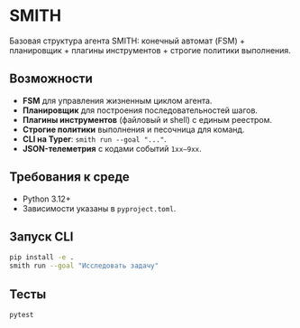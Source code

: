 # SMITH

Базовая структура агента SMITH: конечный автомат (FSM) + планировщик + плагины инструментов + строгие политики выполнения.

## Возможности

- **FSM** для управления жизненным циклом агента.
- **Планировщик** для построения последовательностей шагов.
- **Плагины инструментов** (файловый и shell) с единым реестром.
- **Строгие политики** выполнения и песочница для команд.
- **CLI на Typer**: `smith run --goal "..."`.
- **JSON-телеметрия** с кодами событий `1xx–9xx`.

## Требования к среде

- Python 3.12+
- Зависимости указаны в `pyproject.toml`.

## Запуск CLI

```bash
pip install -e .
smith run --goal "Исследовать задачу"
```

## Тесты

```bash
pytest
```
